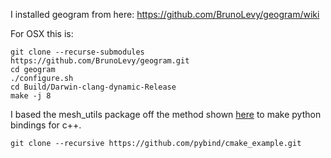 
I installed geogram from here: https://github.com/BrunoLevy/geogram/wiki

For OSX this is:
```
git clone --recurse-submodules https://github.com/BrunoLevy/geogram.git
cd geogram
./configure.sh
cd Build/Darwin-clang-dynamic-Release
make -j 8
```

I based the mesh_utils package off the method shown [here](https://github.com/pybind/cmake_example) to make python bindings for
c++.
```
git clone --recursive https://github.com/pybind/cmake_example.git
```

